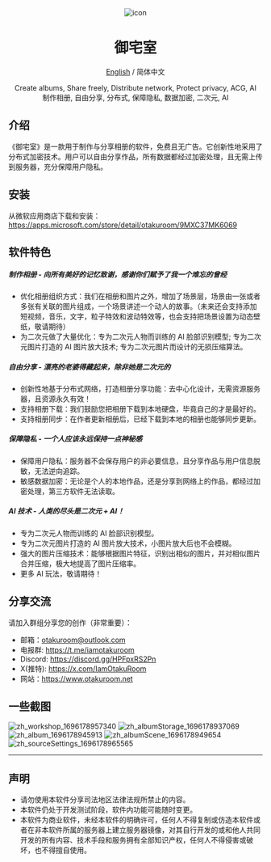 <div align="center">

<img src="./assets/app_icon.ico" alt="icon"/>

# 御宅室

[English](./README.md) / 简体中文

Create albums, Share freely, Distribute network, Protect privacy, ACG, AI  
制作相册, 自由分享, 分布式, 保障隐私, 数据加密, 二次元, AI

</div>

## 介绍

《御宅室》是一款用于制作与分享相册的软件，免费且无广告。它创新性地采用了分布式加密技术。用户可以自由分享作品，所有数据都经过加密处理，且无需上传到服务器，充分保障用户隐私。

## 安装

从微软应用商店下载和安装：https://apps.microsoft.com/store/detail/otakuroom/9MXC37MK6069

## 软件特色

##### 制作相册 - 向所有美好的记忆致谢，感谢你们赋予了我一个难忘的曾经

- 优化相册组织方式：我们在相册和图片之外，增加了场景层，场景由一张或者多张有关联的图片组成，一个场景讲述一个动人的故事。（未来还会支持添加短视频，音乐，文字，粒子特效和波动特效等，也会支持把场景设置为动态壁纸，敬请期待）
- 为二次元做了大量优化：专为二次元人物而训练的 AI 脸部识别模型; 专为二次元图片打造的 AI 图片放大技术; 专为二次元图片而设计的无损压缩算法。

##### 自由分享 - 漂亮的老婆得藏起来，除非她是二次元的

- 创新性地基于分布式网络，打造相册分享功能：去中心化设计，无需资源服务器，且资源永久有效！
- 支持相册下载：我们鼓励您把相册下载到本地硬盘，毕竟自己的才是最好的。
- 支持相册同步：在作者更新相册后，已经下载到本地的相册也能够同步更新。

##### 保障隐私 - 一个人应该永远保持一点神秘感

- 保障用户隐私：服务器不会保存用户的非必要信息，且分享作品与用户信息脱敏，无法逆向追踪。
- 敏感数据加密：无论是个人的本地作品，还是分享到网络上的作品，都经过加密处理，第三方软件无法读取。

##### AI 技术 - 人类的尽头是二次元 + AI！

- 专为二次元人物而训练的 AI 脸部识别模型。
- 专为二次元图片打造的 AI 图片放大技术，小图片放大后也不会模糊。
- 强大的图片压缩技术：能够根据图片特征，识别出相似的图片，并对相似图片合并压缩，极大地提高了图片压缩率。
- 更多 AI 玩法，敬请期待！

## 分享交流

请加入群组分享您的创作（非常重要）：

- 邮箱：otakuroom@outlook.com
- 电报群: https://t.me/iamotakuroom
- Discord: https://discord.gg/HPFpxRS2Pn
- X(推特): https://x.com/IamOtakuRoom
- 网站：https://www.otakuroom.net

## 一些截图

![zh_workshop_1696178957340](https://github.com/OtakuRoom/OtakuRoom/assets/128728619/8cb09a9f-9490-4988-b9bf-ac880c1aa2de)
![zh_albumStorage_1696178937069](https://github.com/OtakuRoom/OtakuRoom/assets/128728619/f60936a8-f19e-4e5e-9ec0-e368b34aa570)
![zh_album_1696178945913](https://github.com/OtakuRoom/OtakuRoom/assets/128728619/fee5c3c4-7eaf-45b9-b948-b4755e6c1f5c)
![zh_albumScene_1696178949654](https://github.com/OtakuRoom/OtakuRoom/assets/128728619/e47ffa4e-cdbd-4eb3-91c8-7ea0a4a9397c)
![zh_sourceSettings_1696178965565](https://github.com/OtakuRoom/OtakuRoom/assets/128728619/bddbc730-4544-40b2-ade8-24e818bb73cb)

---

## 声明

- 请勿使用本软件分享司法地区法律法规所禁止的内容。
- 本软件仍处于开发测试阶段，软件内功能可能随时变更。
- 本软件为商业软件，未经本软件的明确许可，任何人不得复制或仿造本软件或者在非本软件所属的服务器上建立服务器镜像，对其自行开发的或和他人共同开发的所有内容、技术手段和服务拥有全部知识产权，任何人不得侵害或破坏，也不得擅自使用。
